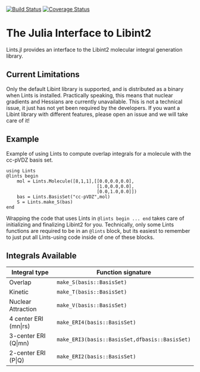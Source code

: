 [![Build Status](https://travis-ci.com/FermiQC/Lints.svg?branch=master)](https://travis-ci.com/FermiQC/Lints)
[![Coverage Status](https://coveralls.io/repos/github/FermiQC/Lints/badge.svg?branch=master)](https://coveralls.io/github/FermiQC/Lints?branch=master)
# The Julia Interface to Libint2 

Lints.jl provides an interface to the Libint2 molecular integral generation library.

## Current Limitations
Only the default Libint library is supported, and is distributed as a binary when Lints is installed. Practically speaking, this means
that nuclear gradients and Hessians are currently unavailable. This is not a technical issue, it just has not yet been required by the
developers. If you want a Libint library with different features, please open an issue and we will take care of it!

## Example
Example of using Lints to compute overlap integrals for a molecule with the cc-pVDZ basis set.

```
using Lints
@lints begin
    mol = Lints.Molecule([8,1,1],[[0.0,0.0,0.0],
                                  [1.0,0.0,0.0],
                                  [0.0,1.0,0.0]])
    bas = Lints.BasisSet("cc-pVDZ",mol)
    S = Lints.make_S(bas)
end
```

Wrapping the code that uses Lints in `@lints begin ... end` takes care of initializing and finalizing Libint2 for you.
Technically, only some Lints functions are required to be in an `@lints` block, but its easiest to remember to just put
all Lints-using code inside of one of these blocks.

## Integrals Available
| Integral type       | Function signature                                 |
|---------------------|----------------------------------------------------|
| Overlap             | `make_S(basis::BasisSet)`                          |
| Kinetic             | `make_T(basis::BasisSet)`                          |
| Nuclear Attraction  | `make_V(basis::BasisSet)`                          |
| 4 center ERI (mn\|rs)| `make_ERI4(basis::BasisSet)`                       |
| 3-center ERI (Q\|mn) | `make_ERI3(basis::BasisSet,dfbasis::BasisSet)`     |
| 2-center ERI (P\|Q)  | `make_ERI2(basis::BasisSet)`                       |
